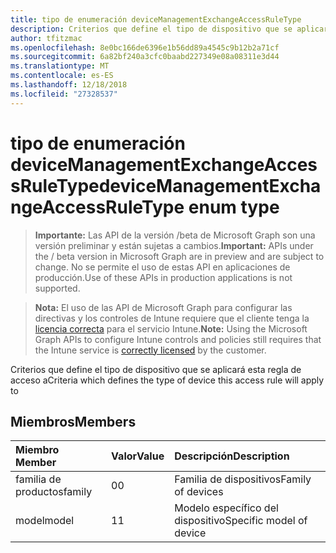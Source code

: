 ```yaml
---
title: tipo de enumeración deviceManagementExchangeAccessRuleType
description: Criterios que define el tipo de dispositivo que se aplicará esta regla de acceso a
author: tfitzmac
ms.openlocfilehash: 8e0bc166de6396e1b56dd89a4545c9b12b2a71cf
ms.sourcegitcommit: 6a82bf240a3cfc0baabd227349e08a08311e3d44
ms.translationtype: MT
ms.contentlocale: es-ES
ms.lasthandoff: 12/18/2018
ms.locfileid: "27328537"
---
```

# <a name="devicemanagementexchangeaccessruletype-enum-type"></a><span data-ttu-id="426fa-103">tipo de enumeración deviceManagementExchangeAccessRuleType</span><span class="sxs-lookup"><span data-stu-id="426fa-103">deviceManagementExchangeAccessRuleType enum type</span></span>

> <span data-ttu-id="426fa-104">**Importante:** Las API de la versión /beta de Microsoft Graph son una versión preliminar y están sujetas a cambios.</span><span class="sxs-lookup"><span data-stu-id="426fa-104">**Important:** APIs under the / beta version in Microsoft Graph are in preview and are subject to change.</span></span> <span data-ttu-id="426fa-105">No se permite el uso de estas API en aplicaciones de producción.</span><span class="sxs-lookup"><span data-stu-id="426fa-105">Use of these APIs in production applications is not supported.</span></span>

> <span data-ttu-id="426fa-106">**Nota:** El uso de las API de Microsoft Graph para configurar las directivas y los controles de Intune requiere que el cliente tenga la [licencia correcta](https://go.microsoft.com/fwlink/?linkid=839381) para el servicio Intune.</span><span class="sxs-lookup"><span data-stu-id="426fa-106">**Note:** Using the Microsoft Graph APIs to configure Intune controls and policies still requires that the Intune service is [correctly licensed](https://go.microsoft.com/fwlink/?linkid=839381) by the customer.</span></span>

<span data-ttu-id="426fa-107">Criterios que define el tipo de dispositivo que se aplicará esta regla de acceso a</span><span class="sxs-lookup"><span data-stu-id="426fa-107">Criteria which defines the type of device this access rule will apply to</span></span>
## <a name="members"></a><span data-ttu-id="426fa-108">Miembros</span><span class="sxs-lookup"><span data-stu-id="426fa-108">Members</span></span>
|<span data-ttu-id="426fa-109">Miembro	</span><span class="sxs-lookup"><span data-stu-id="426fa-109">Member</span></span>|<span data-ttu-id="426fa-110">Valor</span><span class="sxs-lookup"><span data-stu-id="426fa-110">Value</span></span>|<span data-ttu-id="426fa-111">Descripción</span><span class="sxs-lookup"><span data-stu-id="426fa-111">Description</span></span>|
|:---|:---|:---|
|<span data-ttu-id="426fa-112">familia de productos</span><span class="sxs-lookup"><span data-stu-id="426fa-112">family</span></span>|<span data-ttu-id="426fa-113">0</span><span class="sxs-lookup"><span data-stu-id="426fa-113">0</span></span>|<span data-ttu-id="426fa-114">Familia de dispositivos</span><span class="sxs-lookup"><span data-stu-id="426fa-114">Family of devices</span></span>|
|<span data-ttu-id="426fa-115">model</span><span class="sxs-lookup"><span data-stu-id="426fa-115">model</span></span>|<span data-ttu-id="426fa-116">1</span><span class="sxs-lookup"><span data-stu-id="426fa-116">1</span></span>|<span data-ttu-id="426fa-117">Modelo específico del dispositivo</span><span class="sxs-lookup"><span data-stu-id="426fa-117">Specific model of device</span></span>|





